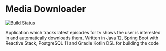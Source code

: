 # Media Downloader

[![Build Status](https://travis-ci.org/Stefata/media-downloader.svg?branch=master)](https://travis-ci.org/Stefata/media-downloader)

Application which tracks latest episodes for tv shows the user is interested in and automatically downloads them.
Written in Java 12, Spring Boot with Reactive Stack, PostgreSQL 11 and Gradle Kotlin DSL for building the code
